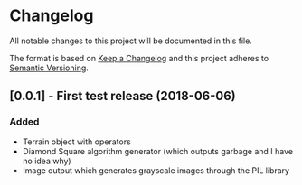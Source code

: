 # Changelog
All notable changes to this project will be documented in this file.

The format is based on [Keep a Changelog](http://keepachangelog.com/en/1.0.0/)
and this project adheres to [Semantic Versioning](http://semver.org/spec/v2.0.0.html).


## [0.0.1] - First test release (2018-06-06)

### Added

- Terrain object with operators
- Diamond Square algorithm generator (which outputs garbage and I have no idea why)
- Image output which generates grayscale images through the PIL library
